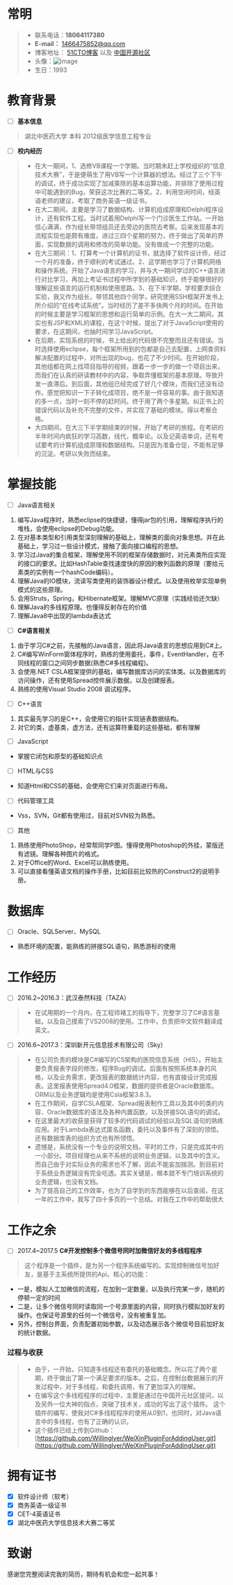 # **常明**
> - 联系电话：**18064117380**
> - **E-mail：** 1466475852@qq.com
> - 博客地址： [	51CTO博客](http://stickydream.blog.51cto.com/) 以及 [中国开源社区](https://my.oschina.net/charmingBoy/blog)
> - 头像：![image](https://camo.githubusercontent.com/f15639cb03328dcb5eb9bac5f52a9cb8168d1b24/687474703a2f2f692e696d6775722e636f6d2f695673625079512e6a7067)
> - 生日：1993
# 教育背景
- [ ] **基本信息**
> 湖北中医药大学  本科  2012级医学信息工程专业
- [ ] **校内经历**
> - 在大一期间，1、选修VB课程一个学期。当时期末赶上学校组织的“信息技术大赛”，于是便萌生了用VB写一个计算器的想法。经过了三个下午的调试，终于成功实现了加减乘除的基本运算功能，并排除了使用过程中可能遇到的Bug，荣获这次比赛的二等奖。2、利用空闲时间，经英语老师的建议，考取了商务英语一级证书。
> - 在大二期间，主要是学习了数据结构、计算机组成原理和Delphi程序设计，还有软件工程。当时试着用Delphi写一个门诊医生工作站。一开始信心满满，作为组长带领组员还去旁边的医院去考察。后来发现基本的流程实现也是颇有难度。进过三四个星期的努力，终于做出了简单的界面，实现数据的调用和修改的简单功能。没有做成一个完整的功能。
> - 在大三期间：1、打算考一个计算机的证书，就选择了软件设计师，经过一个月的准备，终于顺利的考试通过。2、这学期也学习了计算机网络和操作系统。开始了Java语言的学习，并与大一期间学过的C++语言进行对比学习，再加上考证书过程中所学到的基础知识，终于能够很好的理解这些语言的运行机制和使用思路。3、在下半学期，学校要求综合实验，我又作为组长，带领其他四个同学，研究使用SSH框架开发书上所介绍的“在线考试系统”。当时经历了差不多快两个月的时间。在开始的时候主要是学习框架的思想和运行简单的示例。在大一大二期间，其实也有JSP和XML的课程，在这个时候，提出了对于JavaScript使用的要求，在这期间，也抽时间学习JavaScript。
> - 在后期，实现系统的时候，书上给出的代码很不完整而且还有错误。当时选择使用eclipse，每个框架所用到的包都是自己去配置，上网查资料解决配置的过程中，对所出现的bug，也花了不少时间。在开始阶段，其他组都在网上找项目指导的视频，跟着一步一步的做一个项目出来，而我们在认真的研读教材中的内容，争取弄懂框架的基本原理。导致开发一直滞后。到后面，其他组已经完成了好几个模块，而我们还没有动作。感觉把知识一下子转化成项目，绝不是一件容易的事。由于我知道的多一点，当时一刻不停的赶时间。终于用了两个多星期。纠正书上的错误代码以及补充不完整的文件，并实现了基础的模块。得以考察合格。
> - 大四期间，在大三下半学期结束的时候，开始了考研的旅程。在考研的半年时间内疯狂的学习高数，线代，概率论。以及记英语单词，还有考试要考的计算机组成原理和数据结构。只是因为准备仓促，不能有足够的沉淀。考研以失败而结束。
# 掌握技能
- [ ] Java语言相关
1. 编写Java程序时，熟悉eclipse的快捷键，懂得jar包的引用，理解程序执行的堆栈，会使用eclipse的Debug功能。
2. 在对基本类型和引用类型深刻理解的基础上，理解类的面向对象思想。并在此基础上，学习过一些设计模式，接触了面向接口编程的思想。
3. 学习过Java的集合框架，理解使用不同的框架存储数据时，对元素类所应实现的接口的要求。比如HashTable查找速度快的原因的散列函数的原理（要给元素类的实例有一个hashCode编码）。
4. 理解Java的IO模块，流读写类使用的装饰器设计模式。以及使用枚举实现单例模式的这些原理。
5. 会用Struts，Spring，和Hibernate框架。理解MVC原理（实践经验还欠缺）
6. 理解Java的多线程原理。也懂得反射存在的价值
7. 理解Java8中出现的lambda表达式
- [ ] **C#语言相关**
1. 由于学习C#之前，先接触的Java语言，因此将Java语言的思想应用到C#上。
2. C#编写WinForm窗体程序时，熟练的使用委托，事件，EventHandler，在不同线程的窗口之间同步数据(熟悉C#多线程编程)。
3. 会使用.NET CSLA框架提供的基础，编写数据库访问的实体类。以及数据库的访问操作，还有使用Spread控件展示数据，以及创建报表。
4. 熟练的使用Visual Studio 2008 调试程序。
- [ ] C++语言
1. 其实最先学习的是C++，会使用它的指针实现链表数据结构。
1. 对它的类，虚基类，虚方法，还有运算符重载的这些基础，都有理解
- [ ] JavaScript
- 掌握它闭包和原型的基础知识点
- [ ] HTML与CSS
- 知道Html和CSS的基础，会使用它们来对页面进行布局。
- [ ] 代码管理工具
- Vss，SVN，Git都有使用过，目前对SVN较为熟悉。
- [ ] 其他
1. 熟练使用PhotoShop，经常帮同学P图。懂得使用Photoshop的外挂，蒙版还有滤镜。理解各种图片的格式。
1. 对于Office的Word、Excel可以熟练使用。
1. 可以直接看懂英语文档的操作手册，比如目前比较热的Construct2的说明手册。
# 数据库
- [ ] Oracle、SQLServer、MySQL
- 熟悉环境的配置，能熟练的拼接SQL语句，熟悉游标的使用
#  工作经历
- [ ] 2016.2~2016.3：武汉泰然科技（TAZA）
> - 在试用期的一个月内，在工程师褚工的指导下，完整学习了C#语言基础，以及自己摸索了VS2008的使用。工作中，负责把中文软件翻译成英文。
- [ ] 2016.6~2017.3：深圳新开元信息技术有限公司（Sky）
> - 在公司负责的模块是C#编写的CS架构的医院信息系统（HIS）。开始主要负责报表字段的修改，程序Bug的调试。后面有按照系统本身的风格，以及业务需求，更改报表的数据统计内容，也有直接设计完成报表。这里报表使用Spread4.0框架，数据的提供者是Oracle数据库。ORM以及业务逻辑均是使用Csla框架3.8.3。
> - 在工作期间，自学CSLA框架、Spread报表制作工具以及其中的类的内容、Oracle数据库的语法及各种内置函数，以及拼接SQL语句的调试。
> - 在这里最大的收获是获得了较多的代码调试的经验以及SQL语句的熟练应用。对于Lambda表达式匿名函数，委托以及事件有了深刻的领悟。还有数据库表的组织方式也有所领悟。
> - 遗憾是，系统没有一个专业的说明文档，平时的工作，只是完成其中的一小部分。项目经理也从来不系统的说明业务逻辑，以及其中的含义。而自己由于对实际业务的需求也不了解，因此不能妄加揣测。到目前对于系统业务逻辑没有完全吃透。其实关键是，根本就不专门培训系统的业务逻辑，也没有文档。
> - 为了提高自己的工作效率，也为了自学到的东西能够在以后查阅，在这一年的工作中，我写了四十多页的一个总结。对我在工作中的帮助很大
# 工作之余
- [ ] 2017.4~2017.5 **C#开发控制多个微信号同时加微信好友的多线程程序**
> 这个程序是一个插件，是为另一个程序系统编写的。实现控制微信号加好友，是基于主系统所提供的Api。核心的功能：
- 一是，模拟人工加微信的流程，在加到一定数量，以及执行完某一步，随机的停顿一定的时间
- 二是，让多个微信号同时读取同一个号源里面的内容，同时执行模拟加好友的操作。也保证号源里的任何一个微信号，没有被重复加。
- 另外，控制台界面，负责配置初始参数，以及动态展示各个微信号目前加好友的统计数据。
### 过程与收获
> - 由于，一开始，只知道多线程还有委托的基础概念。所以花了两个星期，终于做出了第一个满足要求的版本。之后，在控制台数据展示的开发过程中，对于多线程，和委托调用，有了更加深入的理解。
> - 在编写这个多线程程序的过程中，主要是通过在中国开元社区提问，以及另外一位大神的指点，突破了技术关，成功的写出了这个插件。
这个插件的编写，使我对C#多线程程序的使用从0到1，也同时，对Java语言中的多线程，也有了正确的认识。
> - 这个插件已经上传到Github：[https://github.com/Willinglyer/WeiXinPluginForAddingUser.git](https://github.com/Willinglyer/WeiXinPluginForAddingUser.git)
# 拥有证书
- [x] 软件设计师（软考）
- [x] 商务英语一级证书
- [x] CET-4英语证书
- [x] 湖北中医药大学信息技术大赛二等奖
# 致谢
感谢您完整阅读完我的简历，期待有机会和您一起共事！
